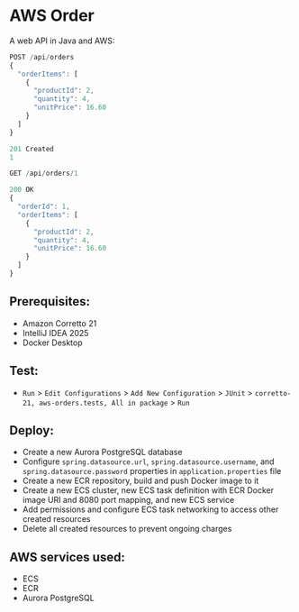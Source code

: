 # AWS Order
A web API in Java and AWS:
```JavaScript
POST /api/orders
{
  "orderItems": [
    {
      "productId": 2,
      "quantity": 4,
      "unitPrice": 16.60
    }
  ]
}
```
```JavaScript
201 Created
1
```
```JavaScript
GET /api/orders/1
```
```JavaScript
200 OK
{
  "orderId": 1,
  "orderItems": [
    {
      "productId": 2,
      "quantity": 4,
      "unitPrice": 16.60
    }
  ]
}
```

## Prerequisites:
- Amazon Corretto 21
- IntelliJ IDEA 2025
- Docker Desktop

## Test:
- `Run` > `Edit Configurations` > `Add New Configuration` > `JUnit` > `corretto-21, aws-orders.tests, All in package` > `Run`

## Deploy:
- Create a new Aurora PostgreSQL database
- Configure `spring.datasource.url`, `spring.datasource.username`, and `spring.datasource.password` properties in `application.properties` file
- Create a new ECR repository, build and push Docker image to it
- Create a new ECS cluster, new ECS task definition with ECR Docker image URI and 8080 port mapping, and new ECS service
- Add permissions and configure ECS task networking to access other created resources
- Delete all created resources to prevent ongoing charges

## AWS services used:
- ECS
- ECR
- Aurora PostgreSQL
